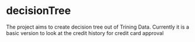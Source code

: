 # decisionTree
The project aims to create decision tree out of Trining Data. Currently it is a basic version to look at the credit history for credit card approval
